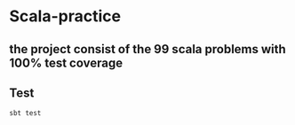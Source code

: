 # Scala-practice
## the project consist of the 99 scala problems with 100% test coverage

## Test
    sbt test
 
